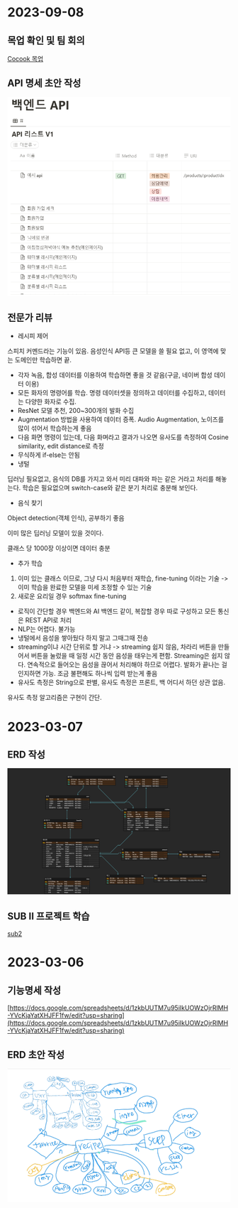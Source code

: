 # 2023-09-08

## 목업 확인 및 팀 회의

[Cocook 목업](https://www.figma.com/file/u83HRrNeDlQm7oqFonlJan/Cocook?node-id=1%3A3&t=kv14b28wUfQUj7rO-1)

## API 명세 초안 작성

![api](img/api_v1.png)

## 전문가 리뷰

- 레시피 제어

스피치 커멘드라는 기능이 있음. 음성인식 API등 큰 모델을 쓸 필요 없고, 이 영역에 맞는 도메인만 학습하면 끝.

- 각자 녹음, 합성 데이터를 이용하여 학습하면 좋을 것 같음(구글, 네이버 합성 데이터 이용)
- 모든 화자의 명령어를 학습. 명령 데이터셋을 정의하고 데이터를 수집하고, 데이터는 다양한 화자로 수집.
- ResNet 모델 추천, 200~300개의 발화 수집
- Augmentation 방법을 사용하여 데이터 증폭. Audio Augmentation, 노이즈를 많이 섞어서 학습하는게 좋음
- 다음 화면 명령이 있는데, 다음 화며라고 결과가 나오면 유사도를 측정하여 Cosine similarity, edit distance로 측정
- 무식하게 if-else는 안됨
- 냉털

딥러닝 필요없고, 음식의 DB를 가지고 와서 미리 대파와 파는 같은 거라고 처리를 해놓는다. 학습은 필요없으며 switch-case와 같은 분기 처리로 충분해 보인다.

- 음식 찾기

Object detection(객체 인식), 공부하기 좋음

이미 많은 딥러닝 모델이 있을 것이다.

클래스 당 1000장 이상이면 데이터 충분

- 추가 학습

1. 이미 있는 클래스 이므로, 그냥 다시 처음부터 재학습, fine-tuning 이라는 기술 -> 이미 학습을 완료한 모델을 미세 조정할 수 있는 기술
2. 새로운 요리일 경우 softmax fine-tuning

- 로직이 간단할 경우 백엔드와 AI 백엔드 같이, 복잡할 경우 따로 구성하고 모든 통신은 REST API로 처리
- NLP는 어렵다. 불가능
- 냉털에서 음성을 쌓아뒀다 하지 말고 그때그때 전송
- streaming이냐 시간 단위로 할 거냐 -> streaming 쉽지 않음, 차라리 버튼을 만들어서 버튼을 눌렀을 때 일정 시간 동안 음성을 태우는게 편함. Streaming은 쉽지 않다. 연속적으로 들어오는 음성을 끊어서 처리해야 하므로 어렵다. 발화가 끝나는 걸 인지하면 가능. 조금 불편해도 하나씩 입력 받는게 좋음
- 유사도 측정은 String으로 판별, 유사도 측정은 프론트, 백 어디서 하던 상관 없음.

유사도 측정 알고리즘은 구현이 간단.

# 2023-03-07

## ERD 작성

![erd](img/erd2.png)

## SUB II 프로젝트 학습

[sub2](./sub2/)

# 2023-03-06

## 기능명세 작성

[https://docs.google.com/spreadsheets/d/1zkbUUTM7u95iIkUOWzOjrRlMH-YVcKjaYatXHJFF1fw/edit?usp=sharing](https://docs.google.com/spreadsheets/d/1zkbUUTM7u95iIkUOWzOjrRlMH-YVcKjaYatXHJFF1fw/edit?usp=sharing)

## ERD 초안 작성

![erd](img/erd.png)
